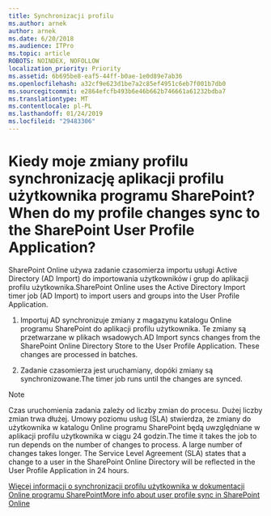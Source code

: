 ```yaml
---
title: Synchronizacji profilu
ms.author: arnek
author: arnek
ms.date: 6/20/2018
ms.audience: ITPro
ms.topic: article
ROBOTS: NOINDEX, NOFOLLOW
localization_priority: Priority
ms.assetid: 6b695be8-eaf5-44ff-b0ae-1e0d89e7ab36
ms.openlocfilehash: a32cf9e623d1be7a2c85ef4951c6eb7f001b7db0
ms.sourcegitcommit: e2864efcfb493b6e46b662b746661a61232bdba7
ms.translationtype: MT
ms.contentlocale: pl-PL
ms.lasthandoff: 01/24/2019
ms.locfileid: "29483306"
---
```

# <a name="when-do-my-profile-changes-sync-to-the-sharepoint-user-profile-application"></a><span data-ttu-id="eff10-102">Kiedy moje zmiany profilu synchronizację aplikacji profilu użytkownika programu SharePoint?</span><span class="sxs-lookup"><span data-stu-id="eff10-102">When do my profile changes sync to the SharePoint User Profile Application?</span></span>

<span data-ttu-id="eff10-103">SharePoint Online używa zadanie czasomierza importu usługi Active Directory (AD Import) do importowania użytkowników i grup do aplikacji profilu użytkownika.</span><span class="sxs-lookup"><span data-stu-id="eff10-103">SharePoint Online uses the Active Directory Import timer job (AD Import) to import users and groups into the User Profile Application.</span></span> 
  
1. <span data-ttu-id="eff10-p101">Importuj AD synchronizuje zmiany z magazynu katalogu Online programu SharePoint do aplikacji profilu użytkownika. Te zmiany są przetwarzane w plikach wsadowych.</span><span class="sxs-lookup"><span data-stu-id="eff10-p101">AD Import syncs changes from the SharePoint Online Directory Store to the User Profile Application. These changes are processed in batches.</span></span>
    
2. <span data-ttu-id="eff10-106">Zadanie czasomierza jest uruchamiany, dopóki zmiany są synchronizowane.</span><span class="sxs-lookup"><span data-stu-id="eff10-106">The timer job runs until the changes are synced.</span></span>
    
> [!NOTE]
> <span data-ttu-id="eff10-p102">Czas uruchomienia zadania zależy od liczby zmian do procesu. Dużej liczby zmian trwa dłużej. Umowy poziomu usług (SLA) stwierdza, że zmiany do użytkownika w katalogu Online programu SharePoint będą uwzględniane w aplikacji profilu użytkownika w ciągu 24 godzin.</span><span class="sxs-lookup"><span data-stu-id="eff10-p102">The time it takes the job to run depends on the number of changes to process. A large number of changes takes longer. The Service Level Agreement (SLA) states that a change to a user in the SharePoint Online Directory will be reflected in the User Profile Application in 24 hours.</span></span> 
  
[<span data-ttu-id="eff10-110">Więcej informacji o synchronizacji profilu użytkownika w dokumentacji Online programu SharePoint</span><span class="sxs-lookup"><span data-stu-id="eff10-110">More info about user profile sync in SharePoint Online</span></span>](https://go.microsoft.com/fwlink/?linkid=875671)
  

